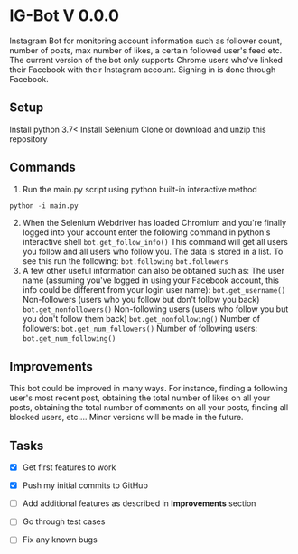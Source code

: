 # IG-Bot V 0.0.0
Instagram Bot for monitoring account information such as follower count, number of posts, max number of likes, a certain followed user's feed etc. The current version of the bot only supports Chrome users who've linked their Facebook with their Instagram account. Signing in is done through Facebook.

## Setup

Install python 3.7<
Install Selenium
Clone or download and unzip this repository

## Commands

1. Run the main.py script using python built-in interactive method
  ```python
  python -i main.py
  ```

2. When the Selenium Webdriver has loaded Chromium and you're finally logged into your account enter the following command in python's interactive shell
  ```bot.get_follow_info()```
  This command will get all users you follow and all users who follow you. The data is stored in a list. To see this run the following:
  ```bot.following```
  ```bot.followers```
3. A few other useful information can also be obtained such as:
  The user name (assuming you've logged in using your Facebook account, this info could be different from your login user name):
  ```bot.get_username()```
  Non-followers (users who you follow but don't follow you back)
  ```bot.get_nonfollowers()```
  Non-following users (users who follow you but you don't follow them back)
  ```bot.get_nonfollowing()```
  Number of followers:
  ```bot.get_num_followers()```
  Number of following users:
  ```bot.get_num_following()```
 
 ## Improvements
 
 This bot could be improved in many ways. For instance, finding a following user's most recent post, obtaining the total number of likes on all your posts, obtaining the total number of comments on all your posts, finding all blocked users, etc.... 
 Minor versions will be made in the future.
 
## Tasks

- [x] Get first features to work
- [x] Push my initial commits to GitHub
- [ ] Add additional features as described in **Improvements** section
- [ ] Go through test cases
- [ ] Fix any known bugs
  
 



